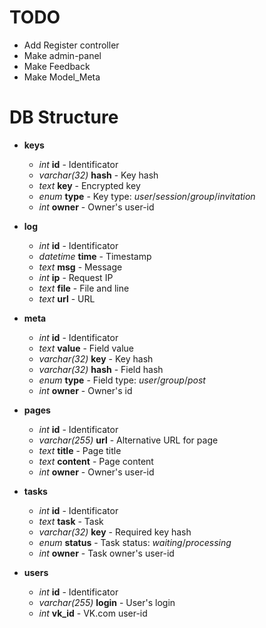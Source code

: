 # TODO

+ Add Register controller
+ Make admin-panel
+ Make Feedback
+ Make Model_Meta

# DB Structure

+ **keys**
  + *int* **id** - Identificator
  + *varchar(32)* **hash** - Key hash
  + *text* **key** - Encrypted key
  + *enum* **type** - Key type: *user*/*session*/*group*/*invitation*
  + *int* **owner** - Owner's user-id

+ **log**
  + *int* **id** - Identificator
  + *datetime* **time** - Timestamp
  + *text* **msg** - Message
  + *int* **ip** - Request IP
  + *text* **file** - File and line
  + *text* **url** - URL

+ **meta**
  + *int* **id** - Identificator
  + *text* **value** - Field value
  + *varchar(32)* **key** - Key hash
  + *varchar(32)* **hash** - Field hash
  + *enum* **type** - Field type: *user*/*group*/*post*
  + *int* **owner** - Owner's id

+ **pages**
  + *int* **id** - Identificator
  + *varchar(255)* **url** - Alternative URL for page
  + *text* **title** - Page title
  + *text* **content** - Page content
  + *int* **owner** - Owner's user-id

+ **tasks**
  + *int* **id** - Identificator
  + *text* **task** - Task
  + *varchar(32)* **key** - Required key hash
  + *enum* **status** - Task status: *waiting*/*processing*
  + *int* **owner** - Task owner's user-id

+ **users**
  + *int* **id** - Identificator
  + *varchar(255)* **login** - User's login
  + *int* **vk_id** - VK.com user-id

